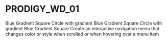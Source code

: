 # PRODIGY_WD_01
 Blue Gradient Square Circle with gradient Blue Gradient Square Circle with gradient Blue Gradient Square Create an interactive navigation menu that changes color or style when scrolled or when hovering over a menu item
